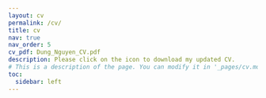 ```yaml
---
layout: cv
permalink: /cv/
title: cv
nav: true
nav_order: 5
cv_pdf: Dung_Nguyen_CV.pdf
description: Please click on the icon to download my updated CV. 
# This is a description of the page. You can modify it in '_pages/cv.md'. You can also change or remove the top pdf download button.
toc:
  sidebar: left
---
```

